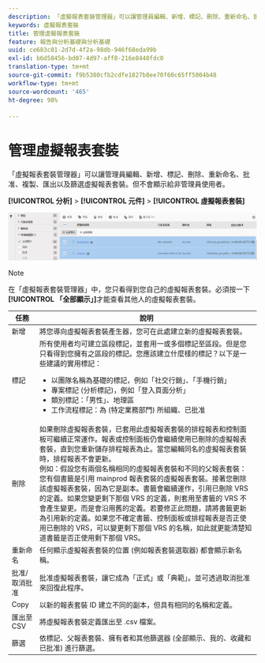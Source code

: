 ```yaml
---
description: 「虛擬報表套裝管理器」可以讓管理員編輯、新增、標記、刪除、重新命名、批准、複製、匯出以及篩選虛擬報表套裝。但不會顯示給非管理員使用者。
keywords: 虛擬報表套裝
title: 管理虛擬報表套裝
feature: 報告與分析基礎與分析基礎
uuid: ce683c01-2d7d-4f2a-98db-946f68eda99b
exl-id: b6d58456-bd07-4d97-aff8-216e8440fdc0
translation-type: tm+mt
source-git-commit: f9b5380cfb2cdfe1827b8ee70f60c65ff5004b48
workflow-type: tm+mt
source-wordcount: '465'
ht-degree: 98%

---
```


# 管理虛擬報表套裝

「虛擬報表套裝管理器」可以讓管理員編輯、新增、標記、刪除、重新命名、批准、複製、匯出以及篩選虛擬報表套裝。但不會顯示給非管理員使用者。

**[!UICONTROL 分析]** > **[!UICONTROL 元件]** > **[!UICONTROL 虛擬報表套裝]**

![](assets/vrs-manage.png)

>[!NOTE]
>
>在「虛擬報表套裝管理器」中，您只看得到您自己的虛擬報表套裝。必須按一下&#x200B;**[!UICONTROL 「全部顯示」]**&#x200B;才能查看其他人的虛擬報表套裝。

| 任務 | 說明 |
|--- |--- |
| 新增 | 將您導向虛擬報表套裝產生器，您可在此處建立新的虛擬報表套裝。 |
| 標記 | 所有使用者均可建立區段標記，並套用一或多個標記至區段。但是您只看得到您擁有之區段的標記。您應該建立什麼樣的標記？以下是一些建議的實用標記：<ul><li>以團隊名稱為基礎的標記，例如「社交行銷」、「手機行銷」</li><li>專案標記 (分析標記)，例如「登入頁面分析」</li><li>類別標記：「男性」、地理區</li><li>工作流程標記：為 (特定業務部門) 所組織、已批准</li></ul> |
| 刪除 | 如果刪除虛擬報表套裝，已套用此虛擬報表套裝的排程報表和控制面板可繼續正常運作。報表或控制面板仍會繼續使用已刪除的虛擬報表套裝，直到您重新儲存排程報表為止。當您編輯同名的虛擬報表套裝時，排程報表不會更新。<br>例如：假設您有兩個名稱相同的虛擬報表套裝和不同的父報表套裝：<br>您有個書籤是引用 mainprod 報表套裝的虛擬報表套裝。接著您刪除該虛擬報表套裝，因為它是副本。書籤會繼續運作，引用已刪除 VRS 的定義。如果您變更剩下那個 VRS 的定義，則套用至書籤的 VRS 不會產生變更。而是會沿用舊的定義。若要修正此問題，請將書籤更新為引用新的定義。如果您不確定書籤、控制面板或排程報表是否正使用已刪除的 VRS，可以變更剩下那個 VRS 的名稱，如此就更能清楚知道書籤是否正使用剩下那個 VRS。 |
| 重新命名 | 任何顯示虛擬報表套裝的位置 (例如報表套裝選取器) 都會顯示新名稱。 |
| 批准/取消批准 | 批准虛擬報表套裝，讓它成為「正式」或「典範」。並可透過取消批准來回復此程序。 |
| Copy | 以新的報表套裝 ID 建立不同的副本，但具有相同的名稱和定義。 |
| 匯出至 CSV | 將虛擬報表套裝定義匯出至 .csv 檔案。 |
| 篩選 | 依標記、父報表套裝、擁有者和其他篩選器 (全部顯示、我的、收藏和已批准) 進行篩選。 |
